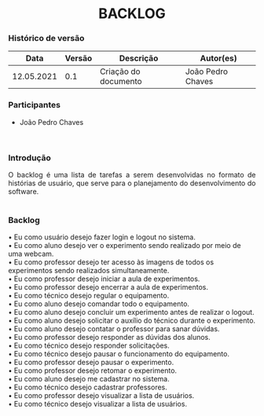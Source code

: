 # <center> BACKLOG

### Histórico de versão<br>

|Data | Versão | Descrição | Autor(es)|
| -- | -- | -- | -- |
| 12.05.2021 | 0.1 | Criação do documento |João Pedro Chaves|

### Participantes

* João Pedro Chaves

<br>

### Introdução
<div align="justify"> 
    O backlog é uma lista de tarefas a serem desenvolvidas no formato de histórias de usuário, que serve para o planejamento do desenvolvimento do software.
</div><br>

### Backlog

• Eu como usuário desejo fazer login e logout no sistema. <br>
• Eu como aluno desejo ver o experimento sendo realizado por meio de uma webcam. <br>
• Eu como professor desejo ter acesso às imagens de todos os experimentos sendo realizados simultaneamente. <br>
• Eu como professor desejo iniciar a aula de experimentos. <br>
• Eu como professor desejo encerrar a aula de experimentos. <br>
• Eu como técnico desejo regular o equipamento. <br>
• Eu como aluno desejo comandar todo o equipamento. <br>
• Eu como aluno desejo concluir um experimento antes de realizar o logout. <br>
• Eu como aluno desejo solicitar o auxílio do técnico durante o experimento. <br>
• Eu como aluno desejo contatar o professor para sanar dúvidas. <br>
• Eu como professor desejo responder as dúvidas dos alunos. <br>
• Eu como técnico desejo responder solicitações. <br>
• Eu como técnico desejo pausar o funcionamento do equipamento. <br>
• Eu como professor desejo pausar o experimento. <br>
• Eu como professor desejo retomar o experimento. <br>
• Eu como aluno desejo me cadastrar no sistema. <br>
• Eu como técnico desejo cadastrar professores. <br>
• Eu como professor desejo visualizar a lista de usuários. <br>
• Eu como técnico desejo visualizar a lista de usuários. <br>


